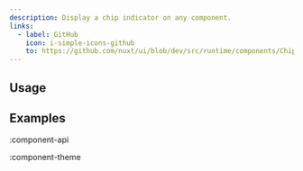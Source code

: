 ```yaml
---
description: Display a chip indicator on any component.
links:
  - label: GitHub
    icon: i-simple-icons-github
    to: https://github.com/nuxt/ui/blob/dev/src/runtime/components/Chip.vue
---
```


## Usage

## Examples

:component-api

:component-theme
